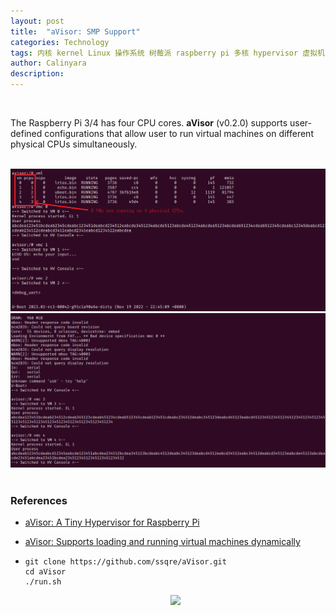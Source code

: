 ```yaml
---
layout: post
title:  "aVisor: SMP Support"
categories: Technology
tags: 内核 kernel Linux 操作系统 树莓派 raspberry pi 多核 hypervisor 虚拟机 虚拟化 virtualization OS 调度 arm en automotive avisor smp
author: Calinyara
description:
---
```


<br>

The Raspberry Pi 3/4 has four CPU cores. **aVisor** (v0.2.0) supports user-defined configurations that allow user to run virtual machines on different physical CPUs simultaneously.

<br>

<div align="center"><img src="/assets/images/20230830-aVisor/1.png"/></div>
<div align="center"><img src="/assets/images/20230830-aVisor/2.png"/></div>

<br>

### References

- [aVisor: A Tiny Hypervisor for Raspberry Pi](https://calinyara.github.io/technology/2023/02/25/aVisor-en.html)
- [aVisor: Supports loading and running virtual machines dynamically](https://calinyara.gitlab.io/technology/2023/08/13/aVisor-en-2.html)
- ```shell
  git clone https://github.com/ssqre/aVisor.git
  cd aVisor
  ./run.sh
  ```

  <div align="center"><img src="/assets/images/20230830-aVisor/3.png"/></div>

<br>

<!-- Google tag (gtag.js) -->

<script async src="https://www.googletagmanager.com/gtag/js?id=G-69PP8GKYST"></script>
<script>
  window.dataLayer = window.dataLayer || [];
  function gtag(){dataLayer.push(arguments);}
  gtag('js', new Date());
  gtag('config', 'G-69PP8GKYST');
</script>



<!-- Global site tag (gtag.js) - Google Analytics -->

<script async src="https://www.googletagmanager.com/gtag/js?id=UA-66555622-4"></script>
<script>
  window.dataLayer = window.dataLayer || [];
  function gtag(){dataLayer.push(arguments);}
  gtag('js', new Date());
  gtag('config', 'UA-66555622-4');
</script>


<!-- Google tag (gtag.js) -->
<script async src="https://www.googletagmanager.com/gtag/js?id=G-27WH7FZ7KT"></script>
<script>
  window.dataLayer = window.dataLayer || [];
  function gtag(){dataLayer.push(arguments);}
  gtag('js', new Date());
  gtag('config', 'G-27WH7FZ7KT');
</script>